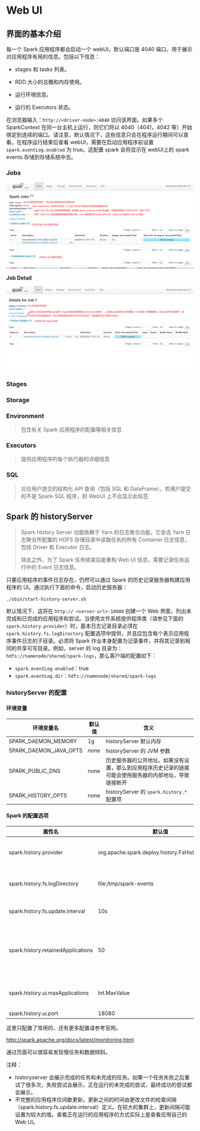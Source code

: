 # Web UI

## 界面的基本介绍

每一个 Spark 应用程序都会启动一个 webUI，默认端口是 4040 端口，用于展示对应用程序有用的信息。包括以下信息：

- stages 和 tasks 列表。

- RDD 大小的总概和内存使用。

- 运行环境信息。

- 运行的 Executors 状态。

在浏览器输入：`http://<driver-node>:4040` 访问该界面。如果多个 SparkContext 在同一台主机上运行，则它们将以 4040（4041，4042 等）开始绑定到连续的端口。请注意，默认情况下，这些信息只会在程序运行期间可以查看。在程序运行结束后查看 webUI，需要在启动应用程序前设置 `spark.eventLog.enabled` 为 true。这配置 spark 会将显示在 webUI上的 spark events 存储到存储系统中去。

### Jobs

![](images/SparkWebUi-Jobs.png)

**Job Detail**

![](images/SparkWebUI-Job-Detail.png)

### Stages

### Storage

### Environment

> 包含有关 Spark 应用程序的配置等相关信息

### Executors

> 提供应用程序的每个执行器的详细信息

### SQL

> 对应用户提交的结构化 API 查询（包括 SQL 和 DataFrame），若用户提交的不是 Spark-SQL 程序，则 WebUI 上不会显示此标签

## Spark 的 historyServer

> Spark History Server 功能依赖于 Yarn 的日志聚合功能，它会去 Yarn 日志聚合所配置的 HDFS 存储目录中读取任务的所有 Container 日志信息，包括 Driver 和 Executor 日志。
> 
> 除此之外，为了 Spark 任务结束后能重构 Web UI 信息，需要记录任务运行中的 Event 日志信息。

只要应用程序的事件日志存在，仍然可以通过 Spark 的历史记录服务器构建应用程序的 UI。通过执行下面的命令，启动历史服务器：

```bash
./sbin/start-history-server.sh
```

默认情况下，这将在 `http:// <server-url>:18080` 创建一个 Web 界面，列出未完成和已完成的应用程序和尝试。当使用文件系统提供程序类（请参见下面的 `spark.history.provider`）时，基本日志记录目录必须在 `spark.history.fs.logDirectory` 配置选项中提供，并且应包含每个表示应用程序事件日志的子目录。必须将 Spark 作业本身配置为记录事件，并将其记录到相同的共享可写目录。例如，server 的 log 目录为：`hdfs://namenode/shared/spark-logs`，那么客户端的配置如下：

- `spark.eventLog.enabled`：true
- `spark.eventLog.dir`：`hdfs://namenode/shared/spark-logs`

### historyServer 的配置

#### 环境变量

| 环境变量名             | 默认值 | 含义                                                  |
| ---------------------- | ------ |-----------------------------------------------------|
| SPARK_DAEMON_MEMORY    | 1g     | historyServer 默认内存                                  |
| SPARK_DAEMON_JAVA_OPTS | none   | historyServer 的 JVM 参数                              |
| SPARK_PUBLIC_DNS       | none   | 历史服务器的公共地址。如果没有设置，那么到应用程序历史记录的链接可能会使用服务器的内部地址，导致链接断开 |
| SPARK_HISTORY_OPTS     | none   | historyServer 的 `spark.history.*` 配置项                 |

#### Spark 的配置选项

| 属性名                             | 默认值                                            | 含义                                                                                    |
| ---------------------------------- | ------------------------------------------------- |---------------------------------------------------------------------------------------|
| spark.history.provider             | org.apache.spark.deploy.history.FsHistoryProvider | 历史服务器的实现类。目前仅仅只有当前一个实现，spark 默认自带的，会从系统文件中查找程序日志                                      |
| spark.history.fs.logDirectory      | file:/tmp/spark-events                            | 应用日志存储的位置，可以是本地文件或者 hdfs，`file://path` 或者 `hdfs://namenode/shared/path`               |
| spark.history.fs.update.interval   | 10s                                               | Provider 扫描日志目录，查看有误新的或者更新的日志信息的周期                                                    |
| spark.history.retainedApplications | 50                                                | 在缓存中保留 UI 数据的应用程序数量。 如果超出此上限，则最早的应用程序将从缓存中删除。 如果应用程序不在缓存中，则如果应用程序从UI访问，则必须从磁盘加载该应用程序。 |
| spark.history.ui.maxApplications   | Int.MaxValue                                      | 在历史页面展示的最大应用程序的数目。即使没有在页面展示也照样可以通过他们的URLs访问。                                          |
| spark.history.ui.port              | 18080                                             | 历史服务器端口。                                                                              |

这里只配置了常用的，还有更多配置请参考官网。

<http://spark.apache.org/docs/latest/monitoring.html>

通过页面可以很容易发现慢任务和数据倾斜。

注释：

- historyserver 会展示完成的任务和未完成的任务。如果一个任务失败之后重试了很多次，失败尝试会展示，正在运行的未完成的尝试，最终成功的尝试都会展示。
- 不完整的应用程序仅间歇更新。更新之间的时间由更改文件的检查间隔（spark.history.fs.update.interval）定义。在较大的集群上，更新间隔可能设置为较大的值。查看正在运行的应用程序的方式实际上是查看应用自己的Web UI。